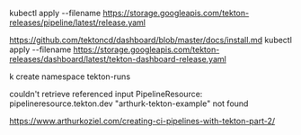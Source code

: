 kubectl apply --filename https://storage.googleapis.com/tekton-releases/pipeline/latest/release.yaml


https://github.com/tektoncd/dashboard/blob/master/docs/install.md
kubectl apply --filename https://storage.googleapis.com/tekton-releases/dashboard/latest/tekton-dashboard-release.yaml


k create namespace tekton-runs


couldn't retrieve referenced input PipelineResource: pipelineresource.tekton.dev "arthurk-tekton-example" not found


https://www.arthurkoziel.com/creating-ci-pipelines-with-tekton-part-2/
